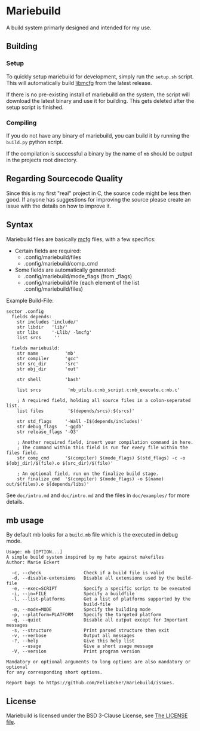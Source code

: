 # Mariebuild
A build system primarly designed and intended for my use.

## Building
### Setup
To quickly setup mariebuild for development, simply run the `setup.sh` script. This will
automatically build [libmcfg](https://github.com/FelixEcker/mcfg) from the latest release.

If there is no pre-existing install of mariebuild on the system, the script will download the
latest binary and use it for building. This gets deleted after the setup script is finished.

### Compiling
If you do not have any binary of mariebuild, you can build it by running the
`build.py` python script.

If the compilation is successful a binary by the name of `mb` should be output
in the projects root directory.

## Regarding Sourcecode Quality
Since this is my first "real" project in C, the source code might be less then
good. If anyone has suggestions for improving the source please create an issue
with the details on how to improve it.

## Syntax
Mariebuild files are basically [mcfg](https://github.com/FelixEcker/mcfg) files,
with a few specifics:
* Certain fields are required:
  * .config/mariebuild/files
  * .config/mariebuild/comp_cmd
* Some fields are automatically generated:
  * .config/mariebuild/mode_flags (from <mode name>_flags)
  * .config/mariebuild/file (each element of the list .config/mariebuild/files)

Example Build-File:
```
sector .config
  fields depends:
    str includes 'include/'
    str libdir   'lib/'
    str libs     '-Llib/ -lmcfg'
    list srcs     ''
  
  fields mariebuild:
    str name          'mb'
    str compiler      'gcc'
    str src_dir       'src'
    str obj_dir       'out'
 
    str shell         'bash'

    list srcs          'mb_utils.c:mb_script.c:mb_execute.c:mb.c'

    ; A required field, holding all source files in a colon-seperated list.
    list files         '$(depends/srcs):$(srcs)'

    str std_flags     '-Wall -I$(depends/includes)'
    str debug_flags   '-ggdb'
    str release_flags '-O3'
 
    ; Another required field, insert your compilation command in here.
    ; The command within this field is run for every file within the files field.
    str comp_cmd      '$(compiler) $(mode_flags) $(std_flags) -c -o $(obj_dir)/$(file).o $(src_dir)/$(file)'

    ; An optional field, run on the finalize build stage.
    str finalize_cmd  '$(compiler) $(mode_flags) -o $(name) out/$(files).o $(depends/libs)'
```

See `doc/intro.md` and `doc/intro.md` and the files in `doc/examples/` for more details.

## mb usage
By default mb looks for a `build.mb` file which is the executed in debug mode.
```
Usage: mb [OPTION...] 
A simple build system inspired by my hate against makefiles
Author: Marie Eckert

  -c, --check                Check if a build file is valid
  -d, --disable-extensions   Disable all extensions used by the build-file
  -e, --exec=SCRIPT          Specify a specific script to be executed
  -i, --in=FILE              Specify a buildfile
  -l, --list-platforms       Get a list of platforms supported by the
                             build-file
  -m, --mode=MODE            Specify the building mode
  -p, --platform=PLATFORM    Specify the targeted platform
  -q, --quiet                Disable all output except for Important messages
  -s, --structure            Print parsed structure then exit
  -v, --verbose              Output all messages
  -?, --help                 Give this help list
      --usage                Give a short usage message
  -V, --version              Print program version

Mandatory or optional arguments to long options are also mandatory or optional
for any corresponding short options.

Report bugs to https://github.com/FelixEcker/mariebuild/issues.

```

## License
Mariebuild is licensed under the BSD 3-Clause License, see [The LICENSE file](https://github.com/FelixEcker/mariebuild/blob/master/LICENSE).
